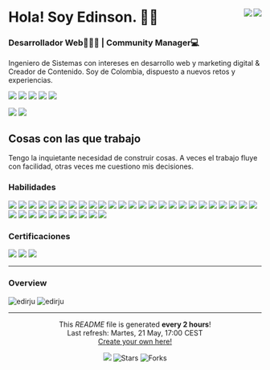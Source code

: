 <h1>Hola! Soy Edinson. 👋🏻 <span><a href="https://edinson-rivera.pages.dev/" target="_blank"><img align="right" src="https://img.shields.io/badge/👨🏻‍💻Edinson_Rivera-%23FFC134.svg?style=flat&logoColor=white"></a><a href="https://www.linkedin.com/in/edinson-rivera-jurado"><img align="right" src="https://img.shields.io/badge/Edinson%20Rivera-%230077B5.svg?style=flat&logo=linkedin&logoColor=white"></a></span></h1>
<h3 align="left">Desarrollador Web👨🏻‍💻 | Community Manager💻</h3>
<p>Ingeniero de Sistemas con intereses en desarrollo web y marketing digital & Creador de Contenido. Soy de Colombia, dispuesto a nuevos retos y experiencias.</p>

<a href="[https://edinson-rivera.pages.dev/](https://edinsonriverablog.vercel.app/)" target="_blank"><img src="https://img.shields.io/badge/🌐edinson-rivera.dev-%23FFC134.svg?style=flat&logoColor=white"></a>
<a href="https://www.instagram.com/edirju/"><img src="https://img.shields.io/badge/@edinsonrivera-%23E4405F.svg?style=flat&logo=Instagram&logoColor=white"></a>
<a href="https://twitter.com/edinson_rivera"><img src="https://img.shields.io/badge/@edinson_rivera-%232F3134.svg?style=flat&logo=X&logoColor=white"></a>
<a href="https://www.facebook.com/edirju"><img src="https://img.shields.io/badge/edinson_rivera-%231877F2.svg?style=flat&logo=facebook&logoColor=white"></a>
<a href="https://www.threads.net/@edirju"><img src="https://img.shields.io/badge/@edinsonrivera-2F3134?style=flat&logo=Threads&logoColor=white"></a>

<p>
    <img src="https://img.shields.io/github/stars/Edirju?style=flat&logo=github&color=FF3C00&labelColor=2F3134">
    <img src="https://img.shields.io/github/followers/Edirju?style=flat&logo=github&color=FF3C00&labelColor=2F3134">
</p>

<h2>Cosas con las que trabajo</h2>
<p>Tengo la inquietante necesidad de construir cosas. A veces el trabajo fluye con facilidad, otras veces me cuestiono mis decisiones.</p>
<h3>Habilidades</h3>
<p>
    <img src="https://img.shields.io/badge/HTML5-%23E34F26.svg?style=flat&logo=html5&logoColor=white">
    <img src="https://img.shields.io/badge/CSS3-%231572B6.svg?style=flat&logo=css3&logoColor=white">
    <img src="https://img.shields.io/badge/JavaScript-%23323330.svg?style=flat&logo=javascript&logoColor=%23F7DF1E"> 
    <img src="https://img.shields.io/badge/Astro-%230C1222?style=flat&logo=astro&logoColor=%23FDFDFE">
    <img src="https://img.shields.io/badge/Bootstrap-%238511FA.svg?style=flat&logo=bootstrap&logoColor=white">
    <img src="https://img.shields.io/badge/Tailwind-%2338B2AC.svg?style=flat&logo=tailwind-css&logoColor=white">
    <img src="https://img.shields.io/badge/SASS%20&%20SCSS-hotpink.svg?style=flat&logo=SASS&logoColor=white">
    <img src="https://img.shields.io/badge/React-%2320232a.svg?style=flat&logo=react&logoColor=%2361DAFB">    
    <img src="https://img.shields.io/badge/Wordpress-%23117AC9.svg?style=flat&logo=WordPress&logoColor=white">
    <img src="https://img.shields.io/badge/PHP-%23777BB4.svg?style=flat&logo=php&logoColor=white">
    <img src="https://img.shields.io/badge/MySQL-4479A1.svg?style=flat&logo=mysql&logoColor=white">
    <img src="https://img.shields.io/badge/VSCode-0078D4?style=flat&logo=visual%20studio%20code&logoColor=white">
    <img src="https://img.shields.io/badge/Python-FFD43B?style=flat&logo=python&logoColor=blue">
    <img src="https://img.shields.io/badge/TypeScript-007ACC?style=flat&logo=typescript&logoColor=white">
    <img src="https://img.shields.io/badge/Vercel-000000?style=flat&logo=vercel&logoColor=white">
    <img src="https://img.shields.io/badge/GIT-E44C30?style=flat&logo=git&logoColor=white">
    <img src="https://img.shields.io/badge/Linux-FCC624?style=flat&logo=linux&logoColor=black">
    <img src="https://img.shields.io/badge/Ubuntu-E95420?style=flat&logo=ubuntu&logoColor=white">
    <img src="https://img.shields.io/badge/fastapi-109989?style=flat&logo=FASTAPI&logoColor=white">
    <img src="https://img.shields.io/badge/Markdown-000000?style=flat&logo=markdown&logoColor=white">
    <img src="https://img.shields.io/badge/Node%20js-339933?style=flat&logo=nodedotjs&logoColor=white">
    <img src="https://img.shields.io/badge/npm-CB3837?style=flat&logo=npm&logoColor=white">
    <img src="https://img.shields.io/badge/Vite-B73BFE?style=flat&logo=vite&logoColor=%23FFD62E">
    <img src="https://img.shields.io/badge/Slack-4A154B?style=flat&logo=slack&logoColor=white">  
    <img src="https://img.shields.io/badge/Figma-F24E1E?style=flat&logo=figma&logoColor=white">
    <img src="https://img.shields.io/badge/Adobe%20Photoshop-%2331A8FF.svg?style=flat&logo=adobe%20photoshop&logoColor=white">
    <img src="https://img.shields.io/badge/Canva-%2300C4CC.svg?&style=flat&logo=Canva&logoColor=white">
    <img src="https://img.shields.io/badge/ChatGPT-74aa9c?style=flat&logo=openai&logoColor=white" />
    <img src="https://img.shields.io/badge/Notion-%23000000.svg?style=flat&logo=Notion&logoColor=white">
    <img src="https://img.shields.io/badge/Miro-F7C922?style=flat&logo=Miro&logoColor=%23050036">
    <img src="https://img.shields.io/badge/Trello-0052CC?style=flat&logo=trello&logoColor=white">  
    <img src="https://img.shields.io/badge/Google%20Analytics-E37400?style=flat&logo=google%20analytics&logoColor=white">
    <img src="https://img.shields.io/badge/Unsplash-000000?style=flat&logo=Unsplash&logoColor=white">
    <img src="https://img.shields.io/badge/Gemini-8E75B2?style=flat&logo=googlebard&logoColor=white">
    <img src="https://img.shields.io/badge/Pexels-05A081?style=flat&logo=pexels&logoColor=white">
</p>
<h3>Certificaciones</h3>
<p>
    <img src="https://img.shields.io/badge/Platzi-98CA3F?style=flat&logo=platzi&logoColor=white">
    <img src="https://img.shields.io/badge/freecodecamp-27273D?style=flat&logo=freecodecamp&logoColor=white">
    <img src="https://img.shields.io/badge/W3Schools-04AA6D?style=flat&logo=W3Schools&logoColor=white">
</p>

---
<h3>Overview</h3>
<p>
  <img align="center" src="https://github-readme-stats.vercel.app/api/top-langs?username=edirju&show_icons=true&locale=en&layout=compact" alt="edirju" />
  <img align="center" src="https://github-readme-stats.vercel.app/api?username=edirju&show_icons=true&locale=en" alt="edirju" />
</p>

----

<p align="center">This <i>README</i> file is generated <b>every 2 hours</b>!</br>Last refresh: Martes, 21 May, 17:00 CEST<br /><a href="https://medium.com/@th.guibert/how-to-create-a-self-updating-readme-md-for-your-github-profile-f8b05744ca91">Create your own here!</a></p>
<p align="center"><img src="https://github.com/thmsgbrt/thmsgbrt/workflows/README%20build/badge.svg" /> <img alt="Stars" src="https://img.shields.io/github/stars/thmsgbrt/thmsgbrt?style=flat-square&labelColor=343b41"/> <img alt="Forks" src="https://img.shields.io/github/forks/thmsgbrt/thmsgbrt?style=flat-square&labelColor=343b41"/></p>

